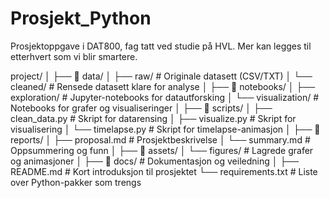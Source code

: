 # Prosjekt_Python
Prosjektoppgave i DAT800, fag tatt ved studie på HVL. Mer kan legges til etterhvert som vi blir smartere.

project/
│
├── 📁 data/
│   ├── raw/               # Originale datasett (CSV/TXT)
│   └── cleaned/           # Rensede datasett klare for analyse
│
├── 📁 notebooks/
│   ├── exploration/       # Jupyter-notebooks for datautforsking
│   └── visualization/     # Notebooks for grafer og visualiseringer
│
├── 📁 scripts/
│   ├── clean_data.py      # Skript for datarensing
│   ├── visualize.py       # Skript for visualisering
│   └── timelapse.py       # Skript for timelapse-animasjon
│
├── 📁 reports/
│   ├── proposal.md        # Prosjektbeskrivelse
│   └── summary.md         # Oppsummering og funn
│
├── 📁 assets/
│   └── figures/           # Lagrede grafer og animasjoner
│
├── 📁 docs/               # Dokumentasjon og veiledning
│
├── README.md              # Kort introduksjon til prosjektet
└── requirements.txt       # Liste over Python-pakker som trengs
